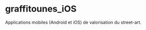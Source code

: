 graffitounes_iOS
================

Applications mobiles (Android et iOS) de valorisation du street-art.
